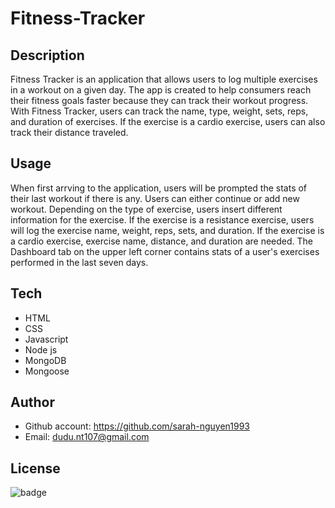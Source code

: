 # Fitness-Tracker
## Description
Fitness Tracker is an application that allows users to log multiple exercises in a workout on a given day. The app is created to help consumers reach their fitness goals faster because they can track their workout progress. With Fitness Tracker, users can track the name, type, weight, sets, reps, and duration of exercises. If the exercise is a cardio exercise, users can also track their distance traveled.
## Usage
When first arrving to the application, users will be prompted the stats of their last workout if there is any. Users can either continue or add new workout. Depending on the type of exercise, users insert different information for the exercise. If the exercise is a resistance exercise, users will log the exercise name, weight, reps, sets, and duration. If the exercise is a cardio exercise, exercise name, distance, and duration are needed. The Dashboard tab on the upper left corner contains stats of a user's exercises performed in the last seven days. 
## Tech
* HTML
* CSS
* Javascript
* Node js
* MongoDB
* Mongoose
## Author
* Github account: https://github.com/sarah-nguyen1993
* Email:  dudu.nt107@gmail.com 
## License
![badge](https://img.shields.io/badge/license-MIT-green) 
